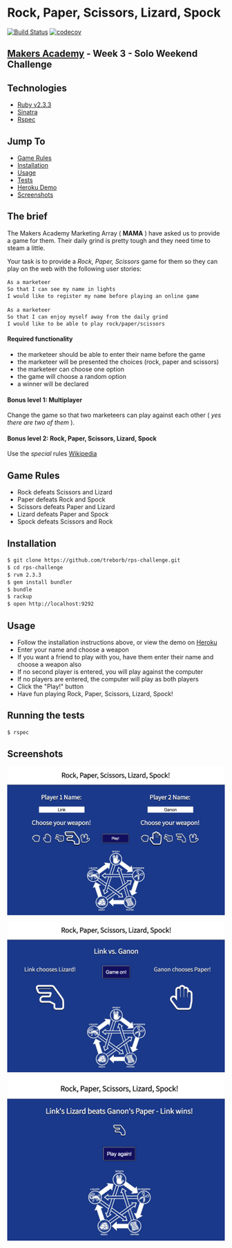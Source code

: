# Rock, Paper, Scissors, Lizard, Spock

[![Build Status](https://travis-ci.org/treborb/rps-challenge.svg?branch=master)](https://travis-ci.org/treborb/rps-challenge)
[![codecov](https://codecov.io/gh/treborb/rps-challenge/branch/master/graph/badge.svg)](https://codecov.io/gh/treborb/rps-challenge)

## [Makers Academy](http://www.makersacademy.com) - Week 3 - Solo Weekend Challenge

## Technologies
* [Ruby v2.3.3](https://www.ruby-lang.org/en/)
* [Sinatra](http://www.sinatrarb.com/)
* [Rspec](http://rspec.info/)

## Jump To
* [Game Rules](#rules)
* [Installation](#install)
* [Usage](#usage)
* [Tests](#tests)
* [Heroku Demo](https://rock-paper-scissors-liz-spk.herokuapp.com)
* [Screenshots](#screenshots)

## The brief

The Makers Academy Marketing Array ( **MAMA** ) have asked us to provide a game for them. Their daily grind is pretty tough and they need time to steam a little.

Your task is to provide a _Rock, Paper, Scissors_ game for them so they can play on the web with the following user stories:

```
As a marketeer
So that I can see my name in lights
I would like to register my name before playing an online game

As a marketeer
So that I can enjoy myself away from the daily grind
I would like to be able to play rock/paper/scissors
```

#### Required functionality

- the marketeer should be able to enter their name before the game
- the marketeer will be presented the choices (rock, paper and scissors)
- the marketeer can choose one option
- the game will choose a random option
- a winner will be declared

#### Bonus level 1: Multiplayer

Change the game so that two marketeers can play against each other ( _yes there are two of them_ ).

#### Bonus level 2: Rock, Paper, Scissors, Lizard, Spock

Use the _special_ rules [Wikipedia](http://en.wikipedia.org/wiki/Rock-paper-scissors-lizard-Spock)

## <a name="rules">Game Rules</a>

* Rock defeats Scissors and Lizard
* Paper defeats Rock and Spock
* Scissors defeats Paper and Lizard
* Lizard defeats Paper and Spock
* Spock defeats Scissors and Rock

## <a name="install">Installation</a>
```sh
$ git clone https://github.com/treborb/rps-challenge.git
$ cd rps-challenge
$ rvm 2.3.3
$ gem install bundler
$ bundle
$ rackup
$ open http://localhost:9292
```

## <a name="usage">Usage</a>

* Follow the installation instructions above, or view the demo on [Heroku](https://rock-paper-scissors-liz-spk.herokuapp.com)
* Enter your name and choose a weapon
* If you want a friend to play with you, have them enter their name and choose a weapon also
* If no second player is entered, you will play against the computer
* If no players are entered, the computer will play as both players
* Click the "Play!" button
* Have fun playing Rock, Paper, Scissors, Lizard, Spock!

## <a name="tests">Running the tests</a>
```sh
$ rspec
```

## <a name="screenshots">Screenshots</a>

![Choosing a weapon](lib/public/img/screenshots/screenshot1.png)


![The weigh in](lib/public/img/screenshots/screenshot2.png)


![Link wins!](lib/public/img/screenshots/screenshot3.png)
